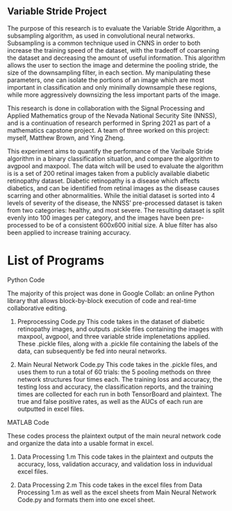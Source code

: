 ## Variable Stride Project

The purpose of this research is to evaluate the Variable Stride Algorithm, a subsampling algorithm, as used in convolutional neural networks. Subsampling is a common technique used in CNNS in order to both increase the training speed of the dataset, with the tradeoff of coarsening the dataset and decreasing the amount of useful information. This algorithm allows the user to section the image and determine the pooling stride, the size of the downsampling filter, in each section. My manipulating these parameters, one can isolate the portions of an image which are most important in classification and only minimally downsample these regions, while more aggressively downsizing the less important parts of the image. 


This research is done in collaboration with the Signal Processing and Applied Mathematics group of the Nevada National Security Site (NNSS), and is a continuation of research performed in Spring 2021 as part of a mathematics capstone project. A team of three worked on this project: myself, Matthew Brown, and Ying Zheng. 

This experiment aims to quantify the performance of the Varibale Stride algorithm in a binary classification situation, and compare the algorithm to avgpool and maxpool. The data witch will be used to evaluate the algorithm is is a set of 200 retinal images taken from a publicly available diabetic retinopathy dataset. Diabetic retinopathy is a disease which affects diabetics, and can be identified from retinal images as the disease causes scarring and other abnormalities. While the initial dataset is sorted into 4 levels of severity of the disease, the NNSS’ pre-processed dataset is taken from two categories: healthy, and most severe. The resulting dataset is split evenly into 100 images per category, and the images have been pre-processed to be of a consistent 600x600 initial size. A blue filter has also been applied to increase training accuracy.



# List of Programs

Python Code

The majority of this project was done in Google Collab: an online Python library that allows block-by-block execution of code and real-time collaborative editing.

1. Preprocessing Code.py
    This code takes in the dataset of diabetic retinopathy images, and outputs .pickle files containing the images with maxpool, avgpool, and three variable stride implenetations applied. These .pickle files, along with a .pickle file containing the labels of the data, can subsequently be fed into neural networks. 

2. Main Neural Network Code.py 
    This code takes in the .pickle files, and uses them to run a total of 60 trials: the 5 pooling methods on three network structures four times each. The training loss and accuracy, the testing loss and accuracy, the classification reports, and the training times are collected for each run in both TensorBoard and plaintext. The true and false positive rates, as well as the AUCs of each run are outputted in excel files. 


MATLAB Code

These codes process the plaintext output of the main neural network code and organize the data into a usable format in excel.

1. Data Processing 1.m
    This code takes in the plaintext and outputs the accuracy, loss, validation accuracy, and validation loss in induvidual excel files.
    
2. Data Processing 2.m
    This code takes in the excel files from Data Processing 1.m as well as the excel sheets from Main Neural Network Code.py and formats them into one excel sheet.




